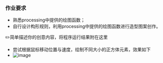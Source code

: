 ### 作业要求

- 熟悉processing中提供的绘图函数；
- 自行设计构形规则，利用processing中提供的绘图函数进行造型图案创作。

✏️简单描述你的创意内容，将程序运行结果附在这里

- 尝试根据鼠标移动位置与速度，绘制不同大小的正方体元素，效果如下
- ![image](https://user-images.githubusercontent.com/58714724/138619557-2541d3c3-0c5b-45f1-8777-f1f0fa9b0546.png)
